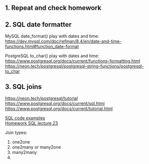 ## 1. Repeat and check homework
## 2. SQL date formatter

MySQL date_format() play with dates and time:  
https://dev.mysql.com/doc/refman/8.4/en/date-and-time-functions.html#function_date-format  

PostgreSQL to_char() play with dates and time:  
https://www.postgresql.org/docs/current/functions-formatting.html  
https://neon.tech/postgresql/postgresql-string-functions/postgresql-to_char  


## 3. SQL joins

https://neon.tech/postgresql/tutorial  
https://www.postgresql.org/docs/current/sql.html  
https://www.postgresql.org/docs/current/tutorial.html  

[SQL code examples]()  
[Homework SQL lecture 23]()  


Join types:  
1. one2one
2. one2many or many2one
3. many2many
4. 

